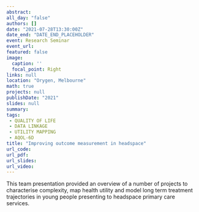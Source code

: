 ```yaml
---
abstract: 
all_day: "false"
authors: []
date: "2021-07-28T13:30:00Z"
date_end: "DATE_END_PLACEHOLDER"
event: Research Seminar
event_url: 
featured: false
image:
  caption: ''
  focal_point: Right
links: null
location: "Orygen, Melbourne"
math: true
projects: null
publishDate: "2021"
slides: null
summary: 
tags: 
 - QUALITY OF LIFE
 - DATA LINKAGE
 - UTILITY MAPPING
 - AQOL-6D
title: "Improving outcome measurement in headspace"
url_code: 
url_pdf: 
url_slides: 
url_video: 
---
```


This team presentation provided an overview of a number of projects to characterise complexity, map health utility and model long term treatment trajectories in young people presenting to headspace primary care services.

